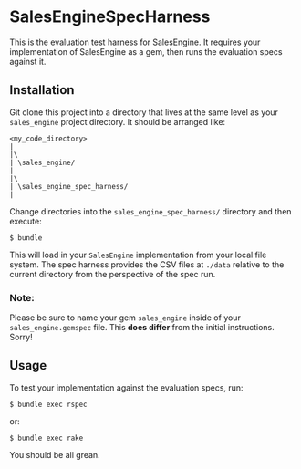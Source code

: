 # SalesEngineSpecHarness

This is the evaluation test harness for SalesEngine. It requires your implementation of SalesEngine as a gem, then runs the evaluation specs against it.

## Installation

Git clone this project into a directory that lives at the same level as your `sales_engine` project directory. It should be arranged like:

    <my_code_directory>
    |
    |\
    | \sales_engine/
    |
    |\
    | \sales_engine_spec_harness/
    |

Change directories into the `sales_engine_spec_harness/` directory and then execute:

    $ bundle

This will load in your `SalesEngine` implementation from your local file system. The spec harness provides the CSV files at `./data` relative to the current directory from the perspective of the spec run.

### Note:

Please be sure to name your gem `sales_engine` inside of your `sales_engine.gemspec` file. This **does differ** from the initial instructions. Sorry!


## Usage

To test your implementation against the evaluation specs, run:

    $ bundle exec rspec

or:

    $ bundle exec rake

You should be all grean.
